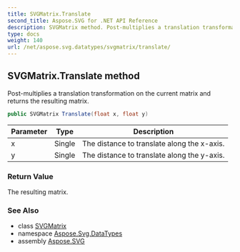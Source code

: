 ```yaml
---
title: SVGMatrix.Translate
second_title: Aspose.SVG for .NET API Reference
description: SVGMatrix method. Post-multiplies a translation transformation on the current matrix and returns the resulting matrix
type: docs
weight: 140
url: /net/aspose.svg.datatypes/svgmatrix/translate/
---
```

## SVGMatrix.Translate method

Post-multiplies a translation transformation on the current matrix and returns the resulting matrix.

```csharp
public SVGMatrix Translate(float x, float y)
```

| Parameter | Type | Description |
| --- | --- | --- |
| x | Single | The distance to translate along the x-axis. |
| y | Single | The distance to translate along the y-axis. |

### Return Value

The resulting matrix.

### See Also

* class [SVGMatrix](../)
* namespace [Aspose.Svg.DataTypes](../../../aspose.svg.datatypes/)
* assembly [Aspose.SVG](../../../)
